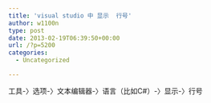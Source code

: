 ```yaml
---
title: 'visual studio 中 显示  行号'
author: w1100n
type: post
date: 2013-02-19T06:39:50+00:00
url: /?p=5200
categories:
  - Uncategorized

---
```

工具-〉选项-〉文本编辑器-〉语言（比如C#）-〉显示-〉行号